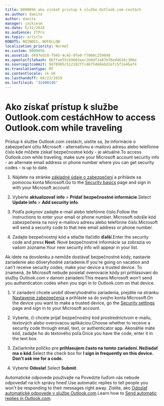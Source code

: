```yaml
---
title: 8000056 ako získať prístup k službe Outlook.com cestách
ms.author: daeite
author: daeite
manager: jackiesm
ms.date: 5/31/2018
ms.audience: ITPro
ms.topic: article
ROBOTS: NOINDEX, NOFOLLOW
localization_priority: Normal
ms.custom: 8000056
ms.assetid: d497edc0-f945-4c45-9fe0-f7060c259848
ms.openlocfilehash: 06ffae55cb9683eec2b0df2a87bf6ed4616c306e
ms.sourcegitcommit: 9d78905c512192ffc4675468abd2efc5f2e4baf4
ms.translationtype: MT
ms.contentlocale: sk-SK
ms.lasthandoff: 04/23/2019
ms.locfileid: "32400146"
---
```

# <a name="how-to-access-outlookcom-while-traveling"></a><span data-ttu-id="d0ca5-102">Ako získať prístup k službe Outlook.com cestách</span><span class="sxs-lookup"><span data-stu-id="d0ca5-102">How to access Outlook.com while traveling</span></span>

<span data-ttu-id="d0ca5-103">Prístup k službe Outlook.com cestách, uistite sa, že informácie o zabezpečení účtu Microsoft - alternatívnu e-mailovú adresu alebo telefónne číslo kde môžete získať bezpečnostné kódy - je aktuálne.</span><span class="sxs-lookup"><span data-stu-id="d0ca5-103">To access Outlook.com while traveling, make sure your Microsoft account security info - an alternate email address or phone number where you can get security codes - is up to date.</span></span>
  
1. <span data-ttu-id="d0ca5-104">Nájdete na stránke [základné údaje o zabezpečení](https://go.microsoft.com/fwlink/p/?linkid=842325) a prihláste sa pomocou konta Microsoft.</span><span class="sxs-lookup"><span data-stu-id="d0ca5-104">Go to the [Security basics](https://go.microsoft.com/fwlink/p/?linkid=842325) page and sign in with your Microsoft account.</span></span> 
    
2. <span data-ttu-id="d0ca5-105">Vyberte **aktualizovať info** \> **Pridať bezpečnostné informácie**.</span><span class="sxs-lookup"><span data-stu-id="d0ca5-105">Select **Update info** \> **Add security info**.</span></span> 
    
3. <span data-ttu-id="d0ca5-106">Podľa pokynov zadajte e-mail alebo telefónne číslo.</span><span class="sxs-lookup"><span data-stu-id="d0ca5-106">Follow the instructions to enter your email or phone number.</span></span> <span data-ttu-id="d0ca5-107">Microsoft odošle kód zabezpečenia na nový e-mailovú adresu alebo telefónne číslo.</span><span class="sxs-lookup"><span data-stu-id="d0ca5-107">Microsoft will send a security code to that new email address or phone number.</span></span>
    
4. <span data-ttu-id="d0ca5-108">Zadajte bezpečnostný kód a stlačte tlačidlo **ďalší**.</span><span class="sxs-lookup"><span data-stu-id="d0ca5-108">Enter the security code and press **Next**.</span></span> <span data-ttu-id="d0ca5-109">Nové bezpečnostné informácie sa zobrazia vo vašom zozname.</span><span class="sxs-lookup"><span data-stu-id="d0ca5-109">Your new security info will appear in your list.</span></span> 
    
<span data-ttu-id="d0ca5-110">Ak idete na dovolenku a nemôže dostávať bezpečnostné kódy, nastavte zariadenie ako dôveryhodné zariadenie.</span><span class="sxs-lookup"><span data-stu-id="d0ca5-110">If you're going on vacation and can't receive security codes, make your device a trusted device.</span></span> <span data-ttu-id="d0ca5-111">To znamená, že Microsoft nebude posielať overovacie kódy pri prihlasovaní do služby Outlook.com v danom zariadení.</span><span class="sxs-lookup"><span data-stu-id="d0ca5-111">This means Microsoft won't send you authentication codes when you sign in to Outlook.com on that device.</span></span>
  
1. <span data-ttu-id="d0ca5-112">V zariadení chcete urobiť dôveryhodného zariadenia, prejdite na stránku [Nastavenie zabezpečenia](https://go.microsoft.com/fwlink/p/?linkid=2002000&amp;clcid=0x409) a prihláste sa do svojho konta Microsoft.</span><span class="sxs-lookup"><span data-stu-id="d0ca5-112">On the device you want to make a trusted device, go the [Security settings](https://go.microsoft.com/fwlink/p/?linkid=2002000&amp;clcid=0x409) page and sign in to your Microsoft account.</span></span> 
    
2. <span data-ttu-id="d0ca5-113">Vyberte, či chcete prijať bezpečnostný kód prostredníctvom e-mailu, textových alebo overovacou aplikáciou.</span><span class="sxs-lookup"><span data-stu-id="d0ca5-113">Choose whether to receive a security code through email, text, or authenticator app.</span></span> <span data-ttu-id="d0ca5-114">Akonáhle máte kód, zadajte ho do textového poľa.</span><span class="sxs-lookup"><span data-stu-id="d0ca5-114">Once you have the code, enter it in the text box.</span></span>
    
3. <span data-ttu-id="d0ca5-115">Začiarknite políčko pre **prihlasujem často na tomto zariadení. Nežiadať ma o kód.**</span><span class="sxs-lookup"><span data-stu-id="d0ca5-115">Select the check box for **I sign in frequently on this device. Don't ask me for a code.**</span></span>
    
4. <span data-ttu-id="d0ca5-116">Vyberte **Odoslať**.</span><span class="sxs-lookup"><span data-stu-id="d0ca5-116">Select **Submit**.</span></span> 
    
<span data-ttu-id="d0ca5-117">Automatické odpovede používajte na Povedzte ľuďom vás nebude odpovedať na ich správy hneď.</span><span class="sxs-lookup"><span data-stu-id="d0ca5-117">Use automatic replies to tell people you won't be responding to their messages right away.</span></span> <span data-ttu-id="d0ca5-118">Zistite, ako [Odoslať automatické odpovede v službe Outlook.com](https://go.microsoft.com/fwlink/p/?linkid=2002100&amp;clcid=0x409).</span><span class="sxs-lookup"><span data-stu-id="d0ca5-118">Learn how to [Send automatic replies in Outlook.com](https://go.microsoft.com/fwlink/p/?linkid=2002100&amp;clcid=0x409).</span></span>
  

